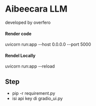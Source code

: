 # Aibeecara LLM
developed by overfero

#### Render code
uvicorn run:app --host 0.0.0.0 --port 5000

#### Rendel Locally
uvicorn run:app --reload  

## Step
- pip -r requirement.py
- isi api key di gradio_ui.py
